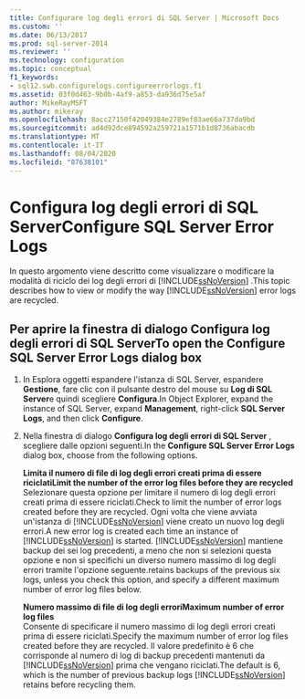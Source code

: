 ```yaml
---
title: Configurare log degli errori di SQL Server | Microsoft Docs
ms.custom: ''
ms.date: 06/13/2017
ms.prod: sql-server-2014
ms.reviewer: ''
ms.technology: configuration
ms.topic: conceptual
f1_keywords:
- sql12.swb.configurelogs.configureerrorlogs.f1
ms.assetid: 03f0d463-9b0b-4af9-a853-da936d75e5af
author: MikeRayMSFT
ms.author: mikeray
ms.openlocfilehash: 8acc27150f42049384e2789ef83ae66a737da9bd
ms.sourcegitcommit: ad4d92dce894592a259721a1571b1d8736abacdb
ms.translationtype: MT
ms.contentlocale: it-IT
ms.lasthandoff: 08/04/2020
ms.locfileid: "87638101"
---
```

# <a name="configure-sql-server-error-logs"></a><span data-ttu-id="d5f03-102">Configura log degli errori di SQL Server</span><span class="sxs-lookup"><span data-stu-id="d5f03-102">Configure SQL Server Error Logs</span></span>
  <span data-ttu-id="d5f03-103">In questo argomento viene descritto come visualizzare o modificare la modalità di riciclo dei log degli errori di [!INCLUDE[ssNoVersion](../../includes/ssnoversion-md.md)] .</span><span class="sxs-lookup"><span data-stu-id="d5f03-103">This topic describes how to view or modify the way [!INCLUDE[ssNoVersion](../../includes/ssnoversion-md.md)] error logs are recycled.</span></span>  
  
## <a name="to-open-the-configure-sql-server-error-logs-dialog-box"></a><span data-ttu-id="d5f03-104">Per aprire la finestra di dialogo Configura log degli errori di SQL Server</span><span class="sxs-lookup"><span data-stu-id="d5f03-104">To open the Configure SQL Server Error Logs dialog box</span></span>  
  
1.  <span data-ttu-id="d5f03-105">In Esplora oggetti espandere l'istanza di SQL Server, espandere **Gestione**, fare clic con il pulsante destro del mouse su **Log di SQL Server**e quindi scegliere **Configura**.</span><span class="sxs-lookup"><span data-stu-id="d5f03-105">In Object Explorer, expand the instance of SQL Server, expand **Management**, right-click **SQL Server Logs**, and then click **Configure**.</span></span>  
  
2.  <span data-ttu-id="d5f03-106">Nella finestra di dialogo **Configura log degli errori di SQL Server** , scegliere dalle opzioni seguenti.</span><span class="sxs-lookup"><span data-stu-id="d5f03-106">In the **Configure SQL Server Error Logs** dialog box, choose from the following options.</span></span>  
  
     <span data-ttu-id="d5f03-107">**Limita il numero di file di log degli errori creati prima di essere riciclati**</span><span class="sxs-lookup"><span data-stu-id="d5f03-107">**Limit the number of the error log files before they are recycled**</span></span>  
     <span data-ttu-id="d5f03-108">Selezionare questa opzione per limitare il numero di log degli errori creati prima di essere riciclati.</span><span class="sxs-lookup"><span data-stu-id="d5f03-108">Check to limit the number of error logs created before they are recycled.</span></span> <span data-ttu-id="d5f03-109">Ogni volta che viene avviata un'istanza di [!INCLUDE[ssNoVersion](../../includes/ssnoversion-md.md)] viene creato un nuovo log degli errori.</span><span class="sxs-lookup"><span data-stu-id="d5f03-109">A new error log is created each time an instance of [!INCLUDE[ssNoVersion](../../includes/ssnoversion-md.md)] is started.</span></span> [!INCLUDE[ssNoVersion](../../includes/ssnoversion-md.md)] <span data-ttu-id="d5f03-110">mantiene backup dei sei log precedenti, a meno che non si selezioni questa opzione e non si specifichi un diverso numero massimo di log degli errori tramite l'opzione seguente.</span><span class="sxs-lookup"><span data-stu-id="d5f03-110">retains backups of the previous six logs, unless you check this option, and specify a different maximum number of error log files below.</span></span>  
  
     <span data-ttu-id="d5f03-111">**Numero massimo di file di log degli errori**</span><span class="sxs-lookup"><span data-stu-id="d5f03-111">**Maximum number of error log files**</span></span>  
     <span data-ttu-id="d5f03-112">Consente di specificare il numero massimo di log degli errori creati prima di essere riciclati.</span><span class="sxs-lookup"><span data-stu-id="d5f03-112">Specify the maximum number of error log files created before they are recycled.</span></span> <span data-ttu-id="d5f03-113">Il valore predefinito è 6 che corrisponde al numero di log di backup precedenti mantenuti da [!INCLUDE[ssNoVersion](../../includes/ssnoversion-md.md)] prima che vengano riciclati.</span><span class="sxs-lookup"><span data-stu-id="d5f03-113">The default is 6, which is the number of previous backup logs [!INCLUDE[ssNoVersion](../../includes/ssnoversion-md.md)] retains before recycling them.</span></span>  
  
  
